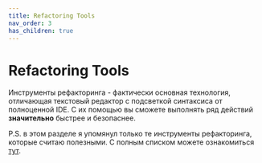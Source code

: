 ```yaml
---
title: Refactoring Tools
nav_order: 3
has_children: true
---
```


# Refactoring Tools

Инструменты рефакторинга - фактически основная технология, отличающая текстовый редактор с подсветкой синтаксиса от полноценной IDE. С их помощью вы сможете выполнять ряд действий **значительно** быстрее и безопаснее.


P.S. в этом разделе я упомянул только те инструменты рефакторинга, которые считаю полезными. С полным списком можете ознакомиться [тут](https://www.jetbrains.com/help/phpstorm/refactoring-source-code.html).